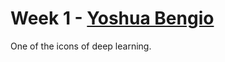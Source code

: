 # Week 1 - [Yoshua Bengio](https://www.coursera.org/learn/deep-neural-network/lecture/bqUgf/yoshua-bengio-interview)


One of the icons of deep learning. 


